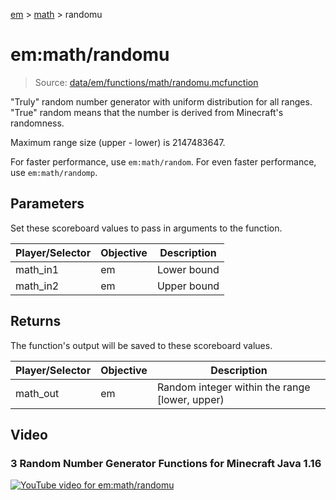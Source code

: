 [em](../../em.md) > [math](../math.md) > randomu

# em:math/randomu

> Source: [data/em/functions/math/randomu.mcfunction](../../../data/em/functions/math/randomu.mcfunction)

"Truly" random number generator with uniform distribution for all ranges. "True" random means that the number is derived from Minecraft's randomness.

Maximum range size (upper - lower) is 2147483647.

For faster performance, use `em:math/random`. For even faster performance, use `em:math/randomp`.

## Parameters

Set these scoreboard values to pass in arguments to the function.

| Player/Selector | Objective | Description |
| --------------- | --------- | ----------- |
| math_in1        | em        | Lower bound |
| math_in2        | em        | Upper bound |

## Returns

The function's output will be saved to these scoreboard values.

| Player/Selector | Objective | Description                                    |
| --------------- | --------- | ---------------------------------------------- |
| math_out        | em        | Random integer within the range [lower, upper) |

## Video

### 3 Random Number Generator Functions for Minecraft Java 1.16

[![YouTube video for em:math/randomu](https://i3.ytimg.com/vi/LNFgu_qithk/maxresdefault.jpg)](https://www.youtube.com/watch?v=LNFgu_qithk)
